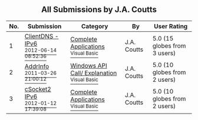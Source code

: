 ﻿<div align="center">

## All Submissions by J\.A\. Coutts

</div>

No.  | Submission | Category | By   | User Rating
---- | ---------- | -------- | ---- | -----------
1 | [ClientDNS \- IPv6<br /><sup>2012-06-14 08:52:36</sup>](https://github.com/Planet-Source-Code/j-a-coutts-clientdns-ipv6__1-74311) | [Complete Applications<br /><sup>Visual Basic</sup>](../ByCategory/complete-applications__1-27.md) | J\.A\. Coutts | 5.0 (15 globes from 3 users)
2 | [AddrInfo<br /><sup>2011-03-26 21:00:12</sup>](https://github.com/Planet-Source-Code/j-a-coutts-addrinfo__1-73835) | [Windows API Call/ Explanation<br /><sup>Visual Basic</sup>](../ByCategory/windows-api-call-explanation__1-39.md) | J\.A\. Coutts | 5.0 (10 globes from 2 users)
3 | [cSocket2 IPv6<br /><sup>2012-01-12 17:39:08</sup>](https://github.com/Planet-Source-Code/j-a-coutts-csocket2-ipv6__1-74240) | [Complete Applications<br /><sup>Visual Basic</sup>](../ByCategory/complete-applications__1-27.md) | J\.A\. Coutts | 5.0 (10 globes from 2 users)
